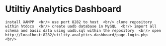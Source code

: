 # Utiltiy Analytics Dashboard

`
install XAMPP  <br/>
use port 8282 to host  <br/>
clone repository within htdocs  <br/>
create uadb database in MySQL  <br/>
import all schema and basic data using uadb.sql within the repository  <br/>
open http://localhost:8282/utility-analytics-dashboard/page-login.php  <br/>
`
